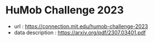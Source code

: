 # HuMob Challenge 2023

- url : https://connection.mit.edu/humob-challenge-2023
- data description : https://arxiv.org/pdf/2307.03401.pdf